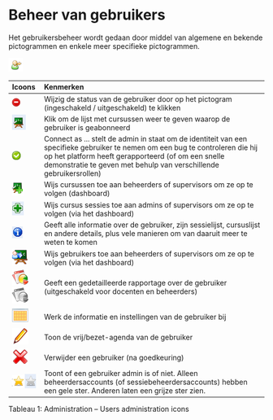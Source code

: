 # Beheer van gebruikers

Het gebruikersbeheer wordt gedaan door middel van algemene en bekende pictogrammen en enkele meer specifieke pictogrammen.

![](../../.gitbook/assets/graficos49.png)

| Icoons | Kenmerken |
| :--- | :--- |
| ![](../../.gitbook/assets/images32%20%281%29.png) | Wijzig de status van de gebruiker door op het pictogram \(ingeschakeld / uitgeschakeld\) te klikken |
| ![](../../.gitbook/assets/images33%20%281%29.png) | Klik om de lijst met cursussen weer te geven waarop de gebruiker is geabonneerd |
| ![](../../.gitbook/assets/images31%20%281%29.png) | Connect as ... stelt de admin in staat om de identiteit van een specifieke gebruiker te nemen om een bug te controleren die hij op het platform heeft gerapporteerd \(of om een snelle demonstratie te geven met behulp van verschillende gebruikersrollen\) |
| ![](../../.gitbook/assets/images34%20%281%29.png) | Wijs cursussen toe aan beheerders of supervisors om ze op te volgen \(dashboard\) |
| ![](../../.gitbook/assets/images35%20%281%29.png) | Wijs cursus sessies toe aan admins of supervisors om ze op te volgen \(via het dashboard\) |
| ![](../../.gitbook/assets/images36.png) | Geeft alle informatie over de gebruiker, zijn sessielijst, cursuslijst en andere details, plus vele manieren om van daaruit meer te weten te komen |
| ![](../../.gitbook/assets/graficos20.png) | Wijs gebruikers toe aan beheerders of supervisors om ze op te volgen \(via het dashboard\) |
| ![](../../.gitbook/assets/graficos21%20%281%29.png)![](../../.gitbook/assets/graficos22%20%281%29.png) | Geeft een gedetailleerde rapportage over de gebruiker \(uitgeschakeld voor docenten en beheerders\) |
| ![](../../.gitbook/assets/graficos43.png) | Werk de informatie en instellingen van de gebruiker bij |
| ![](../../.gitbook/assets/graficos23%20%281%29.png)| Toon de vrij/bezet-agenda van de gebruiker |
| ![](../../.gitbook/assets/graficos24%20%281%29.png) | Verwijder een gebruiker \(na goedkeuring\) |
| ![](../../.gitbook/assets/images42%20%281%29.png)![](../../.gitbook/assets/images43%20%281%29.png) | Toont of een gebruiker admin is of niet. Alleen beheerdersaccounts \(of sessiebeheerdersaccounts\) hebben een gele ster. Anderen laten een grijze ster zien. |

Tableau 1: Administration – Users administration icons

